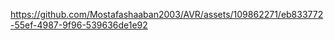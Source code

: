 


https://github.com/Mostafashaaban2003/AVR/assets/109862271/eb833772-55ef-4987-9f96-539636de1e92


